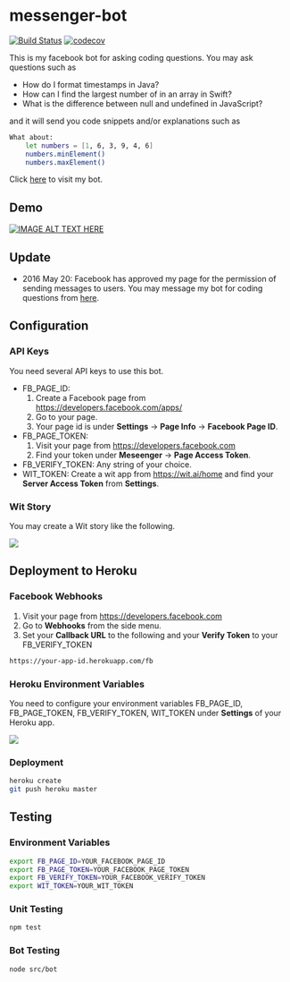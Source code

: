 # messenger-bot

[![Build Status](https://travis-ci.org/waitingcheung/messenger-bot.svg?branch=master)](https://travis-ci.org/waitingcheung/messenger-bot)
[![codecov](https://codecov.io/gh/waitingcheung/messenger-bot/branch/master/graph/badge.svg)](https://codecov.io/gh/waitingcheung/messenger-bot)

This is my facebook bot for asking coding questions. You may ask questions such as
- How do I format timestamps in Java?
- How can I find the largest number of in an array in Swift?
- What is the difference between null and undefined in JavaScript?

and it will send you code snippets and/or explanations such as
```sh
What about:
    let numbers = [1, 6, 3, 9, 4, 6]
    numbers.minElement()
    numbers.maxElement()
```

Click [here] to visit my bot.

## Demo

[![IMAGE ALT TEXT HERE](https://img.youtube.com/vi/OTlqFy6h5UY/0.jpg)](https://youtu.be/OTlqFy6h5UY)

## Update
- 2016 May 20: Facebook has approved my page for the permission of sending messages to users. You may message my bot for coding questions from [here].

## Configuration

### API Keys

You need several API keys to use this bot.
- FB_PAGE_ID: 
  1. Create a Facebook page from https://developers.facebook.com/apps/
  2. Go to your page.
  3. Your page id is under **Settings** -> **Page Info** -> **Facebook Page ID**.
- FB_PAGE_TOKEN:
  1. Visit your page from https://developers.facebook.com
  2. Find your token under **Meseenger** -> **Page Access Token**.
- FB_VERIFY_TOKEN: Any string of your choice.
- WIT_TOKEN: Create a wit app from https://wit.ai/home and find your **Server Access Token** from **Settings**.

### Wit Story

You may create a Wit story like the following.

![](https://cloud.githubusercontent.com/assets/2617118/15283614/77c72254-1b7e-11e6-9c40-a168cf43635d.png)

## Deployment to Heroku

### Facebook Webhooks

1. Visit your page from https://developers.facebook.com
2. Go to **Webhooks** from the side menu.
3. Set your **Callback URL** to the following and your **Verify Token** to your FB_VERIFY_TOKEN

```sh
https://your-app-id.herokuapp.com/fb
```

### Heroku Environment Variables
You need to configure your environment variables FB_PAGE_ID, FB_PAGE_TOKEN, FB_VERIFY_TOKEN, WIT_TOKEN under **Settings** of your Heroku app.

![](https://cloud.githubusercontent.com/assets/2617118/15424592/1ec55d02-1eb6-11e6-834b-cbf1d4796549.png)


### Deployment
```sh
heroku create
git push heroku master
```

## Testing

### Environment Variables
```sh
export FB_PAGE_ID=YOUR_FACEBOOK_PAGE_ID
export FB_PAGE_TOKEN=YOUR_FACEBOOK_PAGE_TOKEN
export FB_VERIFY_TOKEN=YOUR_FACEBOOK_VERIFY_TOKEN
export WIT_TOKEN=YOUR_WIT_TOKEN
```

### Unit Testing
```sh
npm test
```

### Bot Testing
```sh
node src/bot
```

[here]: https://www.facebook.com/Captain-Neko-802565366543110/
